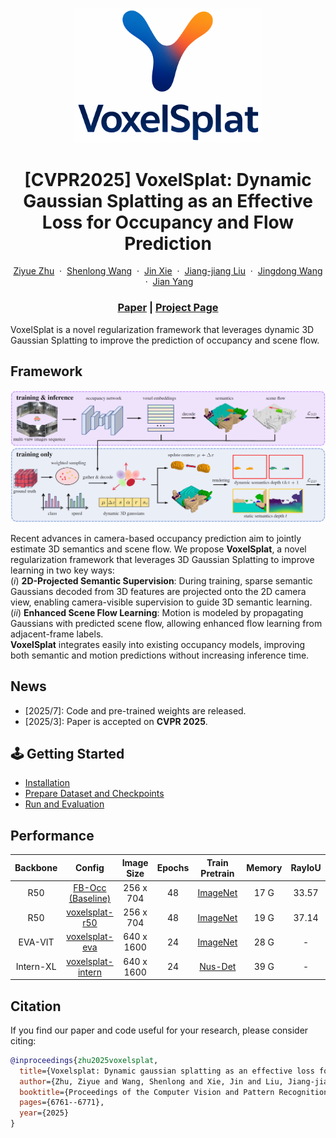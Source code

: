 
<p align="center">
  <img src="assets/logo.png" width="300px" alt="VoxelSplat Logo"/>
</p>

<h1 align=center font-weight:100> [CVPR2025] VoxelSplat: Dynamic Gaussian Splatting as an Effective Loss for Occupancy and Flow Prediction</h1>

<p align="center">
    <a href="zhuziyue@mail.nankai.edu.cn">Ziyue Zhu</a>
    &nbsp;·&nbsp;
    <a href="https://shenlong.web.illinois.edu/">Shenlong Wang</a>
    &nbsp;·&nbsp;
    <a href="https://csjinxie.github.io/">Jin Xie</a>
    &nbsp;·&nbsp;
    <a href="https://jjliu.net/">Jiang-jiang Liu</a>
    &nbsp;·&nbsp;
    <a href="https://jingdongwang2017.github.io/">Jingdong Wang</a>
    &nbsp;·&nbsp;
    <a href="https://scholar.google.com/citations?user=6CIDtZQAAAAJ&hl=zh-CN">Jian Yang</a>
    <h3 align="center"><a href="https://arxiv.org/abs/2506.05563">Paper</a> | <a href="https://zzy816.github.io/VoxelSplat-Demo/">Project Page</a> </h3>
  </p>

VoxelSplat is a novel regularization framework that leverages dynamic 3D Gaussian Splatting to improve the prediction of occupancy and scene flow.

## Framework

![Framework Diagram](assets/framework.png)

Recent advances in camera-based occupancy prediction aim to jointly estimate 3D semantics and scene flow. We propose <strong>VoxelSplat</strong>, a novel regularization framework that leverages 3D Gaussian Splatting to improve learning in two key ways:
<br>
(<i>i</i>) <strong>2D-Projected Semantic Supervision</strong>: During training, sparse semantic Gaussians decoded from 3D features are projected onto the 2D camera view, enabling camera-visible supervision to guide 3D semantic learning.
<br>
(<i>ii</i>) <strong>Enhanced Scene Flow Learning</strong>: Motion is modeled by propagating Gaussians with predicted scene flow, allowing enhanced flow learning from adjacent-frame labels.
<br>
<strong>VoxelSplat</strong> integrates easily into existing occupancy models, improving both semantic and motion predictions without increasing inference time.
<!-- ⏳ Full code is under final preparation and will be released in the coming days. Thank you for your patience! ⏳ -->

## News
- [2025/7]: Code and pre-trained weights are released.
- [2025/3]: Paper is accepted on **CVPR 2025**.

## 🕹️ Getting Started
- [Installation](docs/install.md)
- [Prepare Dataset and Checkpoints](docs/prepare_datasets.md)
- [Run and Evaluation](docs/start.md)

## Performance

| Backbone | Config | Image Size | Epochs | Train Pretrain | Memory | RayIoU | mAVE | checkpoints | 
| :---: | :---: | :---: | :---: | :---: | :---: | :---: | :---: | :---: |  
| R50       | [FB-Occ (Baseline)](occupancy_configs/voxelsplat/fbocc-flow.py)        | 256 x 704  | 48 | [ImageNet](https://github.com/zhiqi-li/storage/releases/download/v1.0/r50_256x705_depth_pretrain.pth)        | 17 G | 33.57 | 0.504 | [model] |
| R50       | [voxelsplat-r50](occupancy_configs/voxelsplat/voxelsplat-r50.py)       | 256 x 704  | 48 | [ImageNet](https://github.com/zhiqi-li/storage/releases/download/v1.0/r50_256x705_depth_pretrain.pth)        | 19 G | 37.14 | 0.312 | [model] |
| EVA-VIT   | [voxelsplat-eva](occupancy_configs/voxelsplat/voxelsplat-eva.py)       | 640 x 1600 | 24 | [ImageNet](https://github.com/exiawsh/storage/releases/download/v1.0/eva02_L_coco_det_sys_o365_remapped.pth) | 28 G | -     | -     | [model] |
| Intern-XL | [voxelsplat-intern](occupancy_configs/voxelsplat/voxelsplat-intern.py) | 640 x 1600 | 24 | [Nus-Det](https://drive.google.com/file/d/1YQxwgIGHRKvBSI8RvNmJ61d_fUZR3pcb/view?usp=sharing)                | 39 G | -     | -     | [model] |

## Citation
If you find our paper and code useful for your research, please consider citing:

```bibtex
@inproceedings{zhu2025voxelsplat,
  title={Voxelsplat: Dynamic gaussian splatting as an effective loss for occupancy and flow prediction},
  author={Zhu, Ziyue and Wang, Shenlong and Xie, Jin and Liu, Jiang-jiang and Wang, Jingdong and Yang, Jian},
  booktitle={Proceedings of the Computer Vision and Pattern Recognition Conference},
  pages={6761--6771},
  year={2025}
}
```